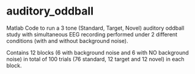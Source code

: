 # auditory_oddball
Matlab Code to run a 3 tone (Standard, Target, Novel) auditory oddball study with simultaneous EEG recording performed under 2 different conditions (with and without background noise). 

Contains 12 blocks (6 with background noise and 6 with NO background noise) in total of 100 trials (76 standard, 12 target and 12 novel) in each block. 
